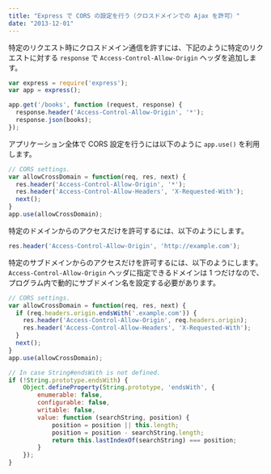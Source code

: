 ```yaml
---
title: "Express で CORS の設定を行う（クロスドメインでの Ajax を許可）"
date: "2013-12-01"
---
```


特定のリクエスト時にクロスドメイン通信を許すには、下記のように特定のリクエストに対する `response` で `Access-Control-Allow-Origin` ヘッダを追加します。

```javascript
var express = require('express');
var app = express();

app.get('/books', function (request, response) {
  response.header('Access-Control-Allow-Origin', '*');
  response.json(books);
});
```

アプリケーション全体で CORS 設定を行うには以下のように `app.use()` を利用します。

```javascript
// CORS settings.
var allowCrossDomain = function(req, res, next) {
  res.header('Access-Control-Allow-Origin', '*');
  res.header('Access-Control-Allow-Headers', 'X-Requested-With');
  next();
}
app.use(allowCrossDomain);
```

特定のドメインからのアクセスだけを許可するには、以下のようにします。

```javascript
res.header('Access-Control-Allow-Origin', 'http://example.com');
```

特定のサブドメインからのアクセスだけを許可するには、以下のようにします。
`Access-Control-Allow-Origin` ヘッダに指定できるドメインは 1 つだけなので、プログラム内で動的にサブドメイン名を設定する必要があります。

```javascript
// CORS settings.
var allowCrossDomain = function(req, res, next) {
  if (req.headers.origin.endsWith('.example.com')) {
    res.header('Access-Control-Allow-Origin', req.headers.origin);
    res.header('Access-Control-Allow-Headers', 'X-Requested-With');
  }
  next();
}
app.use(allowCrossDomain);

// In case String#endsWith is not defined.
if (!String.prototype.endsWith) {
    Object.defineProperty(String.prototype, 'endsWith', {
        enumerable: false,
        configurable: false,
        writable: false,
        value: function (searchString, position) {
            position = position || this.length;
            position = position - searchString.length;
            return this.lastIndexOf(searchString) === position;
        }
    });
}
```

